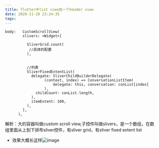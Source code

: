 ```yaml
---
title: flutter中list view加一个header view
date: 2020-11-20 23:24:35
tags:
---
```


```
body:   CustomScrollView(
        slivers: <Widget>[

          SliverGrid.count(
           //具体的配置
          ),
          
          
          //列表
          SliverFixedExtentList(
            delegate: SliverChildBuilderDelegate(
                  (context, index) => ConversationListItem(
                      delegate: this, conversation: conList[index]
                  ),
              childCount: conList.length,
            ),
            itemExtent: 100,
          ),
        ],
      ),
```

解析：大的容器叫做custom scroll view,子控件叫做slivers，是一个数组，在数组里面从上到下排布sliver控件，有sliver grid，有sliver fixed extent list

- 效果大概长这样![image](https://img-blog.csdnimg.cn/20191101164249461.jpg?x-oss-process=image/watermark,type_ZmFuZ3poZW5naGVpdGk,shadow_10,text_aHR0cHM6Ly9ibG9nLmNzZG4ubmV0L3dvcnNoaXBfS2lsbA==,size_16,color_FFFFFF,t_70)
